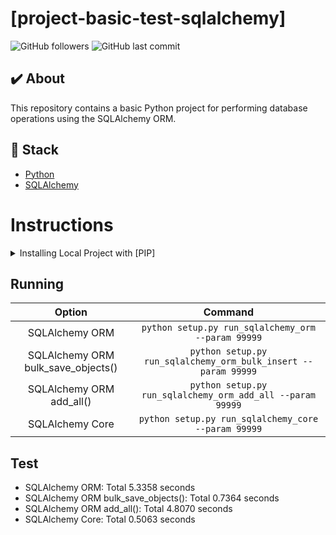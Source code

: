 # [project-basic-test-sqlalchemy]

![GitHub followers](https://img.shields.io/github/followers/FernandoCelmer?label=FernandoCelmer&style=for-the-badge)
![GitHub last commit](https://img.shields.io/github/last-commit/FernandoCelmer/project-basic-test-sqlalchemy?style=for-the-badge)

## ✔️ About
This repository contains a basic Python project for performing database operations using the SQLAlchemy ORM.

## 🚀 Stack

- [Python](https://www.python.org/) 
- [SQLAlchemy](https://www.sqlalchemy.org/)

# Instructions

<details>
  <summary>Installing Local Project with [PIP]</summary>
  <br>
  
 - Create a new Python virtual environment
```bash
virtualenv -p python3.9 venv
```
 - Activate the virtual environment
```bash
source venv/bin/activate
```
 - Install requirements with PIP
```bash
pip install -r requirements.txt
```
</details>

## Running

| Option                              | Command                                                           |
| :---------------------------------: | :---------------------------------------------------------------: |
| SQLAlchemy ORM	                    | `python setup.py run_sqlalchemy_orm --param 99999`                |
| SQLAlchemy ORM bulk_save_objects()	| `python setup.py run_sqlalchemy_orm_bulk_insert --param 99999`    |
| SQLAlchemy ORM add_all()	          | `python setup.py run_sqlalchemy_orm_add_all --param 99999`        |
| SQLAlchemy Core	                    | `python setup.py run_sqlalchemy_core --param 99999`               |

## Test

- SQLAlchemy ORM: Total 5.3358 seconds
- SQLAlchemy ORM bulk_save_objects(): Total 0.7364 seconds
- SQLAlchemy ORM add_all(): Total 4.8070 seconds
- SQLAlchemy Core: Total 0.5063 seconds
